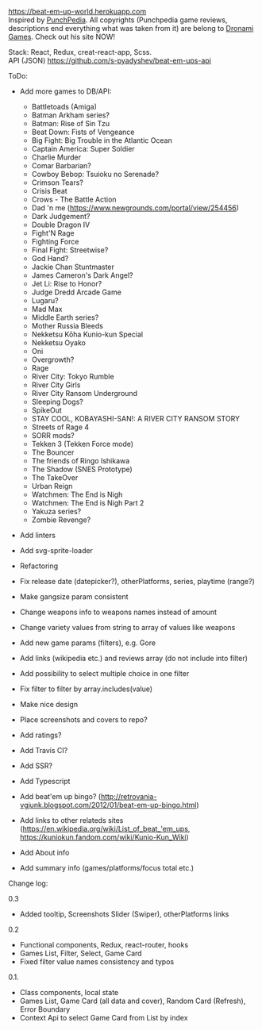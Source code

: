 <a href="https://beat-em-up-world.herokuapp.com">https://beat-em-up-world.herokuapp.com</a>
<br>
Inspired by <a href="http://www.punchpedia.com">PunchPedia</a>. All copyrights (Punchpedia game reviews, descriptions end everything what was taken from it) are belong to <a href="http://www.dronami.com/">Dronami Games</a>. Check out his site NOW!

Stack: React, Redux, creat-react-app, Scss.
<br>
API (JSON)
<a href="https://github.com/s-pyadyshev/beat-em-ups-api">https://github.com/s-pyadyshev/beat-em-ups-api</a>
<br>

ToDo:
- Add more games to DB/API:
  - Battletoads (Amiga)
  - Batman Arkham series?
  - Batman: Rise of Sin Tzu
  - Beat Down: Fists of Vengeance
  - Big Fight: Big Trouble in the Atlantic Ocean
  - Captain America: Super Soldier
  - Charlie Murder
  - Comar Barbarian?
  - Cowboy Bebop: Tsuioku no Serenade?
  - Crimson Tears?
  - Crisis Beat
  - Crows - The Battle Action
  - Dad 'n me (https://www.newgrounds.com/portal/view/254456)
  - Dark Judgement?
  - Double Dragon IV
  - Fight'N Rage
  - Fighting Force
  - Final Fight: Streetwise?
  - God Hand?
  - Jackie Chan Stuntmaster
  - James Cameron's Dark Angel?
  - Jet Li: Rise to Honor?
  - Judge Dredd Arcade Game
  - Lugaru?
  - Mad Max
  - Middle Earth series?
  - Mother Russia Bleeds
  - Nekketsu Kōha Kunio-kun Special
  - Nekketsu Oyako
  - Oni
  - Overgrowth?
  - Rage
  - River City: Tokyo Rumble
  - River City Girls
  - River City Ransom Underground
  - Sleeping Dogs?
  - SpikeOut
  - STAY COOL, KOBAYASHI-SAN!: A RIVER CITY RANSOM STORY
  - Streets of Rage 4
  - SORR mods?
  - Tekken 3 (Tekken Force mode)
  - The Bouncer
  - The friends of Ringo Ishikawa
  - The Shadow (SNES Prototype)
  - The TakeOver
  - Urban Reign
  - Watchmen: The End is Nigh
  - Watchmen: The End is Nigh Part 2
  - Yakuza series?
  - Zombie Revenge?

- Add linters
- Add svg-sprite-loader
- Refactoring
- Fix release date (datepicker?), otherPlatforms, series, playtime (range?)
- Make gangsize param consistent
- Change weapons info to weapons names instead of amount
- Change variety values from string to array of values like weapons
- Add new game params (filters), e.g. Gore
- Add links (wikipedia etc.) and reviews array (do not include into filter)
- Add possibility to select multiple choice in one filter
- Fix filter to filter by array.includes(value)
- Make nice design
- Place screenshots and covers to repo?
- Add ratings?
- Add Travis CI?
- Add SSR?
- Add Typescript
- Add beat'em up bingo? (http://retrovania-vgjunk.blogspot.com/2012/01/beat-em-up-bingo.html)
- Add links to other relateds sites (https://en.wikipedia.org/wiki/List_of_beat_'em_ups, https://kuniokun.fandom.com/wiki/Kunio-Kun_Wiki)
- Add About info
- Add summary info (games/platforms/focus total etc.)

Change log:

0.3
- Added tooltip, Screenshots Slider (Swiper), otherPlatforms links

0.2
- Functional components, Redux, react-router, hooks
- Games List, Filter, Select, Game Card
- Fixed filter value names consistency and typos

0.1.
- Class components, local state
- Games List, Game Card (all data and cover), Random Card (Refresh), Error Boundary
- Context Api to select Game Card from List by index